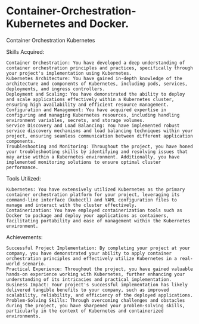 # Container-Orchestration-Kubernetes and Docker.
Container Orchestration Kubernetes 

Skills Acquired:

    Container Orchestration: You have developed a deep understanding of container orchestration principles and practices, specifically through your project's implementation using Kubernetes.
    Kubernetes Architecture: You have gained in-depth knowledge of the architecture and components of Kubernetes, including pods, services, deployments, and ingress controllers.
    Deployment and Scaling: You have demonstrated the ability to deploy and scale applications effectively within a Kubernetes cluster, ensuring high availability and efficient resource management.
    Configuration and Management: You have acquired expertise in configuring and managing Kubernetes resources, including handling environment variables, secrets, and storage volumes.
    Service Discovery and Load Balancing: You have implemented robust service discovery mechanisms and load balancing techniques within your project, ensuring seamless communication between different application components.
    Troubleshooting and Monitoring: Throughout the project, you have honed your troubleshooting skills by identifying and resolving issues that may arise within a Kubernetes environment. Additionally, you have implemented monitoring solutions to ensure optimal cluster performance.

Tools Utilized:

    Kubernetes: You have extensively utilized Kubernetes as the primary container orchestration platform for your project, leveraging its command-line interface (kubectl) and YAML configuration files to manage and interact with the cluster effectively.
    Containerization: You have employed containerization tools such as Docker to package and deploy your applications as containers, facilitating portability and ease of management within the Kubernetes environment.

Achievements:

    Successful Project Implementation: By completing your project at your company, you have demonstrated your ability to apply container orchestration principles and effectively utilize Kubernetes in a real-world scenario.
    Practical Experience: Throughout the project, you have gained valuable hands-on experience working with Kubernetes, further enhancing your understanding of its intricacies and practical implementation.
    Business Impact: Your project's successful implementation has likely delivered tangible benefits to your company, such as improved scalability, reliability, and efficiency of the deployed applications.
    Problem-Solving Skills: Through overcoming challenges and obstacles during the project, you have sharpened your problem-solving skills, particularly in the context of Kubernetes and containerized environments.
